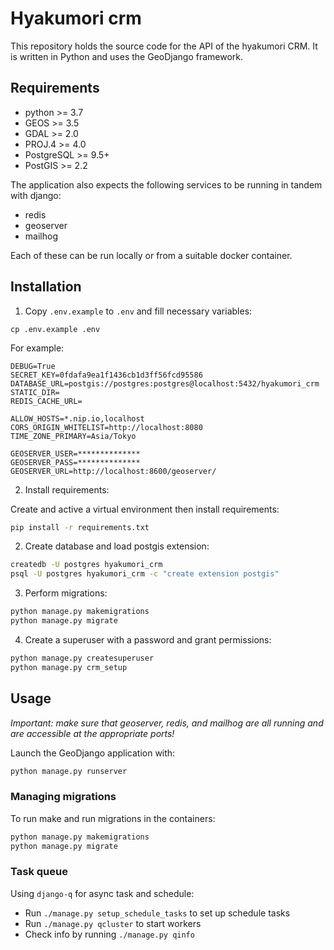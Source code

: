 # Hyakumori crm

This repository holds the source code for the API of the hyakumori CRM. It is written in Python and uses the GeoDjango framework.

## Requirements

- python >= 3.7
- GEOS >= 3.5
- GDAL >= 2.0
- PROJ.4 >= 4.0
- PostgreSQL >= 9.5+
- PostGIS >= 2.2

The application also expects the following services to be running in tandem with django:

* redis
* geoserver
* mailhog

Each of these can be run locally or from a suitable docker container. 

## Installation

1. Copy `.env.example` to `.env` and fill necessary variables:

```
cp .env.example .env
```

For example:

```
DEBUG=True
SECRET_KEY=0fdafa9ea1f1436cb1d3ff56fcd95586
DATABASE_URL=postgis://postgres:postgres@localhost:5432/hyakumori_crm
STATIC_DIR=
REDIS_CACHE_URL=

ALLOW_HOSTS=*.nip.io,localhost
CORS_ORIGIN_WHITELIST=http://localhost:8080
TIME_ZONE_PRIMARY=Asia/Tokyo

GEOSERVER_USER=**************
GEOSERVER_PASS=**************
GEOSERVER_URL=http://localhost:8600/geoserver/
```

2. Install requirements:

Create and active a virtual environment then install requirements: 

```bash
pip install -r requirements.txt
```

2. Create database and load postgis extension:

```bash
createdb -U postgres hyakumori_crm
psql -U postgres hyakumori_crm -c "create extension postgis"
```
 
3. Perform migrations:

```bash
python manage.py makemigrations
python manage.py migrate
```

4. Create a superuser with a password and grant permissions:
  
```bash
python manage.py createsuperuser
python manage.py crm_setup
```

## Usage

*Important: make sure that geoserver, redis, and mailhog are all running and are accessible at the appropriate ports!*

Launch the GeoDjango application with:

```bash
python manage.py runserver
```

### Managing migrations

To run make and run migrations in the containers:

```bash
python manage.py makemigrations
python manage.py migrate
```

### Task queue
Using `django-q` for async task and schedule:
- Run `./manage.py setup_schedule_tasks` to set up schedule tasks
- Run `./manage.py qcluster` to start workers
- Check info by running `./manage.py qinfo`
